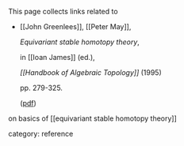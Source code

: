 
This page collects links related to

* [[John Greenlees]], [[Peter May]], 

  _Equivariant stable homotopy theory_, 

  in [[Ioan James]] (ed.), 
  
  _[[Handbook of Algebraic Topology]]_ (1995)
  
  pp. 279-325. 

  ([pdf](http://www.math.uchicago.edu/~may/PAPERS/Newthird.pdf))

on basics of [[equivariant stable homotopy theory]]

category: reference